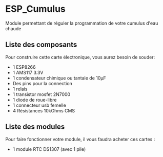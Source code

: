 # ESP_Cumulus
Module permettant de réguler la programmation de votre cumulus d'eau chaude

## Liste des composants
Pour construire cette carte électronique, vous aurez besoin de souder: 
- 1 ESP8266
- 1 AMS117 3.3V
- 1 condensateur chimique ou tantale de 10µF
- Des pins pour la connection
- 1 relais
- 1 transistor mosfet 2N7000
- 1 diode de roue-libre
- 1 connecteur usb femelle
- 4 Résistances 10kOhms CMS

## Liste des modules
Pour faire fonctionner votre module, il vous faudra acheter ces cartes : 
- 1 module RTC DS1307 (avec 1 pile)
